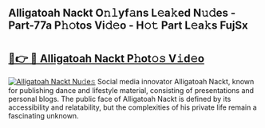 ## Alligatoah Nackt O𝚗𝚕yf𝚊ns L𝚎a𝚔ed N𝚞𝚍es - Part-77a P𝚑𝚘tos Vi𝚍𝚎o - H𝚘𝚝 Part L𝚎a𝚔s FujSx

# <h2><a href="http://kf42zx5.oniu.top/?m=Alligatoah+Nackt">🔗👉 🔴 Alligatoah Nackt P𝚑ot𝚘𝚜 V𝚒d𝚎o</a></h2>

[![Alligatoah Nackt Nu𝚍e𝚜](https://i.imgur.com/0qMVB7G.gif)](http://kf42zx5.oniu.top/?m=Alligatoah+Nackt)
Social media innovator Alligatoah Nackt, known for publishing dance and lifestyle material, consisting of presentations and personal blogs. The public face of Alligatoah Nackt is defined by its accessibility and relatability, but the complexities of his private life remain a fascinating unknown.  
